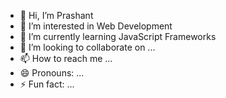 - 👋 Hi, I’m Prashant 
- 👀 I’m interested in Web Development 
- 🌱 I’m currently learning JavaScript Frameworks 
- 💞️ I’m looking to collaborate on ...
- 📫 How to reach me ...
- 😄 Pronouns: ...
- ⚡ Fun fact: ...

<!---
parasprashant05/parasprashant05 is a ✨ special ✨ repository because its `README.md` (this file) appears on your GitHub profile.
You can click the Preview link to take a look at your changes.
--->
